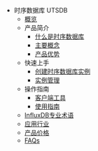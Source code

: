 * 时序数据库 UTSDB
  * [概览](database/utsdb/overview)
  * 产品简介
    * [什么是时序数据库](database/utsdb/product/concepts)
    * [主要概念](database/utsdb/product/Terminology)
    * [产品优势](database/utsdb/product/superiority)
  * 快速上手
    * [创建时序数据库实例](database/utsdb/quick/create)
    * [实例管理](database/utsdb/quick/instance)
  * 操作指南
    * [客户端工具](database/utsdb/guide/login)
    * [使用指南](database/utsdb/guide/use)
  * [InfluxDB专业术语](database/utsdb/influxdb)
  * [应用行业](database/utsdb/application)
  * [产品价格](database/utsdb/price)
  * [FAQs](database/utsdb/faqs)



